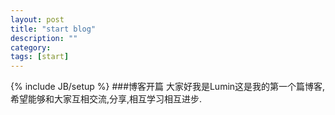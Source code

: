 ```yaml
---
layout: post
title: "start blog"
description: ""
category: 
tags: [start]
---
```

{% include JB/setup %}
###博客开篇
大家好我是Lumin这是我的第一个篇博客,希望能够和大家互相交流,分享,相互学习相互进步.
